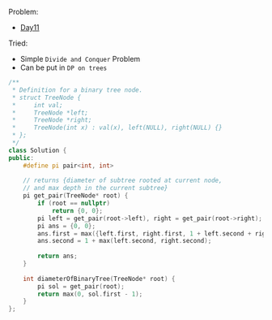 Problem:
   - [Day11](https://leetcode.com/explore/challenge/card/30-day-leetcoding-challenge/529/week-2/3293/)

Tried:
   - Simple `Divide and Conquer` Problem
   - Can be put in `DP on trees`

``` c++
/**
 * Definition for a binary tree node.
 * struct TreeNode {
 *     int val;
 *     TreeNode *left;
 *     TreeNode *right;
 *     TreeNode(int x) : val(x), left(NULL), right(NULL) {}
 * };
 */
class Solution {
public:
    #define pi pair<int, int>
    
    // returns {diameter of subtree rooted at current node,
    // and max depth in the current subtree}
    pi get_pair(TreeNode* root) {
        if (root == nullptr)
            return {0, 0};
        pi left = get_pair(root->left), right = get_pair(root->right);
        pi ans = {0, 0};
        ans.first = max({left.first, right.first, 1 + left.second + right.second});
        ans.second = 1 + max(left.second, right.second);
        
        return ans;
    }
    
    int diameterOfBinaryTree(TreeNode* root) {
        pi sol = get_pair(root);
        return max(0, sol.first - 1);
    }
};
```